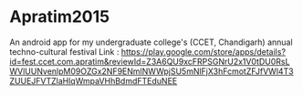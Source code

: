 # Apratim2015
An android app for my undergraduate college's (CCET, Chandigarh) annual techno-cultural festival
Link : https://play.google.com/store/apps/details?id=fest.ccet.com.apratim&reviewId=Z3A6QU9xcFRPSGNrU2x1V0tDU0RsLWVlUUNvenlpM09OZGx2NF9ENmlNWWpjSU5mNlFjX3hFcmotZFJfVWl4T3ZUUEJFVTZlaHlqWmpaVHhBdmdFTEduNEE
